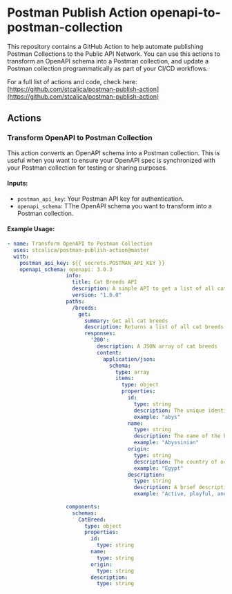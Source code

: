 # Postman Publish Action openapi-to-postman-collection

This repository contains a GitHub Action to help automate publishing Postman Collections to the Public API Network. 
You can use this actions to transform an OpenAPI schema into a Postman collection, and update a Postman collection programmatically as part of your CI/CD workflows.

For a full list of actions and code, check here: [https://github.com/stcalica/postman-publish-action](https://github.com/stcalica/postman-publish-action)

## Actions

### **Transform OpenAPI to Postman Collection**
   This action converts an OpenAPI schema into a Postman collection. This is useful when you want to ensure your OpenAPI spec is synchronized with your Postman collection for testing or sharing purposes.

   #### Inputs:
   - `postman_api_key`: Your Postman API key for authentication.
   - `openapi_schema`: TThe OpenAPI schema you want to transform into a Postman collection.

   #### Example Usage:
   ```yaml
   - name: Transform OpenAPI to Postman Collection
     uses: stcalica/postman-publish-action@master
     with:
       postman_api_key: ${{ secrets.POSTMAN_API_KEY }}
       openapi_schema: openapi: 3.0.3
                      info:
                        title: Cat Breeds API
                        description: A simple API to get a list of all cat breeds.
                        version: "1.0.0"
                      paths:
                        /breeds:
                          get:
                            summary: Get all cat breeds
                            description: Returns a list of all cat breeds.
                            responses:
                              '200':
                                description: A JSON array of cat breeds
                                content:
                                  application/json:
                                    schema:
                                      type: array
                                      items:
                                        type: object
                                        properties:
                                          id:
                                            type: string
                                            description: The unique identifier for the breed
                                            example: "abys"
                                          name:
                                            type: string
                                            description: The name of the breed
                                            example: "Abyssinian"
                                          origin:
                                            type: string
                                            description: The country of origin for the breed
                                            example: "Egypt"
                                          description:
                                            type: string
                                            description: A brief description of the breed
                                            example: "Active, playful, and curious."
                      
                      components:
                        schemas:
                          CatBreed:
                            type: object
                            properties:
                              id:
                                type: string
                              name:
                                type: string
                              origin:
                                type: string
                              description:
                                type: string
   ```
